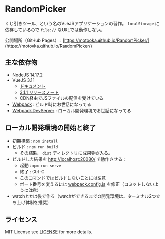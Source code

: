 # RandomPicker
くじ引きツール、という名のVueJSアプリケーションの習作。
`localStorage` に依存しているので `file://` なURLでは動作しない。

公開場所（GitHub Pages） : [https://motooka.github.io/RandomPicker/](https://motooka.github.io/RandomPicker/)

## 主な依存物
- NodeJS 14.17.2
- VueJS 3.1.1
	- [ドキュメント](https://v3.ja.vuejs.org/guide/introduction.html)
	- [3.1.1 リリースノート](https://github.com/vuejs/vue-next/blob/master/CHANGELOG.md#311-2021-06-07)
	- CDN経由でJSファイルの配信を受けている
- [Webpack](https://webpack.js.org/) : ビルド時にお世話になってる
- [Webpack DevServer](https://webpack.js.org/configuration/dev-server/) : ローカル開発環境でお世話になってる

## ローカル開発環境の開始と終了
- 初期構築 : `npm install`
- ビルド : `npm run build`
	- その結果、 `dist` ディレクトリに成果物が入る。
- ビルドした結果を [http://localhost:20080/](http://localhost:20080/) で動作させる :
	- 起動 : `npm run serve`
	- 終了 : Ctrl-C
	- このコマンドではビルドしないことには注意
	- ポート番号を変えるには [webpack.config.js](./webpack.config.js) を修正（コミットしないように注意）
- watchとかは後で作る（watchができるまでの開発環境は、ターミナル2つ立ち上げ体制を推奨）

## ライセンス
MIT License
see [LICENSE](./LICENSE) for more details.
